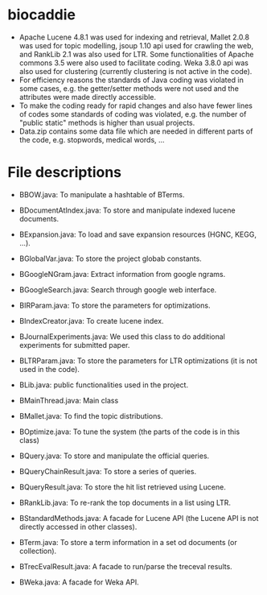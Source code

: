 # biocaddie
- Apache Lucene 4.8.1 was used for indexing and retrieval, Mallet 2.0.8 was used for topic modelling, jsoup 1.10 api used for crawling the web, and RankLib 2.1 was also used for LTR. Some functionalities of Apache commons 3.5 were also used to facilitate coding. Weka 3.8.0 api was also used for clustering (currently clustering is not active in the code).
- For efficiency reasons the standards of Java coding was violated in some cases, e.g. the getter/setter methods were not used and the attributes were made directly accessible.
- To make the coding ready for rapid changes and also have fewer lines of codes some standards of coding was violated, e.g. the number of "public static" methods is higher than usual projects.
- Data.zip contains some data file which are needed in different parts of the code, e.g. stopwords, medical words, ...

# File descriptions
+ BBOW.java: 
To manipulate a hashtable of BTerms.

+ BDocumentAtIndex.java: 
To store and manipulate indexed lucene documents.

+ BExpansion.java: 
To load and save expansion resources (HGNC, KEGG, ...).

+ BGlobalVar.java: 
To store the project globab constants.

+ BGoogleNGram.java: 
Extract information from google ngrams.

+ BGoogleSearch.java: 
Search through google web interface.

+ BIRParam.java: 
To store the parameters for optimizations.

+ BIndexCreator.java: 
To create lucene index.

+ BJournalExperiments.java: 
We used this class to do additional experiments for submitted paper.

+ BLTRParam.java: 
To store the parameters for LTR optimizations (it is not used in the code).

+ BLib.java: 
public functionalities used in the project.

+ BMainThread.java: 
Main class

+ BMallet.java: 
To find the topic distributions.

+ BOptimize.java: 
To tune the system (the parts of the code is in this class)

+ BQuery.java: 
To store and manipulate the official queries.

+ BQueryChainResult.java: 
To store a series of queries.

+ BQueryResult.java: 
To store the hit list retrieved using Lucene.

+ BRankLib.java: 
To re-rank the top documents in a list using LTR.

+ BStandardMethods.java: 
A facade for Lucene API (the Lucene API is not directly accessed in other classes).

+ BTerm.java: 
To store a term information in a set od documents (or collection).

+ BTrecEvalResult.java: 
A facade to run/parse the treceval results.

+ BWeka.java: 
A facade for Weka API.
